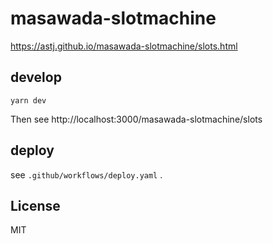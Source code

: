 # masawada-slotmachine

https://astj.github.io/masawada-slotmachine/slots.html

## develop

```
yarn dev
```

Then see http://localhost:3000/masawada-slotmachine/slots

## deploy

see `.github/workflows/deploy.yaml` .

## License

MIT
